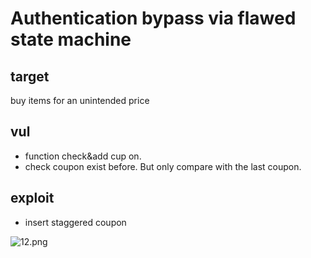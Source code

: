 # Authentication bypass via flawed state machine

## target

buy items for an unintended price

## vul

- function check&add cup on.
- check coupon exist before. But only compare with the last coupon.

## exploit

- insert staggered coupon

![12.png](https://trello-attachments.s3.amazonaws.com/5ff9d67e36a15642dcbbbcdc/60f62ea9b8d33a43863cf37c/aaf6adc9f943ad5069cb8d0afed2eff8/image.png)
